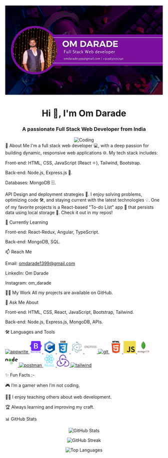 ![logo](https://github.com/Omdarade1399/Omdarade1399/blob/main/Purple%20Modern%20Gaming%20Youtube%20Banner.png)
<h1 align="center">Hi 👋, I'm Om Darade</h1> <h3 align="center">A passionate Full Stack Web Developer from India</h3> <div align="center"> <img alt="Coding" width="300" src="https://www.aagnia.com/wp-content/uploads/2021/12/39998-web-development.gif"> </div>
🔭 About Me
I'm a full stack web developer 💻, with a deep passion for building dynamic, responsive web applications 🌐. My tech stack includes:


Front-end: HTML, CSS, JavaScript (React ⚛️), Tailwind, Bootstrap.

Back-end: Node.js, Express.js 🚀.

Databases: MongoDB 🗄️.

API Design and deployment strategies 🔧. 
I enjoy solving problems, optimizing code 🛠️, and staying current with the latest technologies 💡. One of my favorite projects is a React-based "To-do List" app 📝 that persists data using local storage 💾. Check it out in my repos!

🌱 Currently Learning

Front-end: React-Redux, Angular, TypeScript.

Back-end: MongoDB, SQL.

📫 Reach Me

Email: omdarade1399@gmail.com

LinkedIn: Om Darade

Instagram: om_darade

👨‍💻 My Work
All my projects are available on GitHub.

💬 Ask Me About

Front-end: HTML, CSS, React, JavaScript, Bootstrap, Tailwind.

Back-end: Node.js, Express.js, MongoDB, APIs.

🛠️ Languages and Tools

<p align="left"> <a href="https://appwrite.io" target="_blank" rel="noreferrer"> <img src="https://www.vectorlogo.zone/logos/appwriteio/appwriteio-icon.svg" alt="appwrite" width="40" height="40"/> </a> <a href="https://getbootstrap.com" target="_blank" rel="noreferrer"> <img src="https://raw.githubusercontent.com/devicons/devicon/master/icons/bootstrap/bootstrap-plain-wordmark.svg" alt="bootstrap" width="40" height="40"/> </a> <a href="https://www.cprogramming.com/" target="_blank" rel="noreferrer"> <img src="https://raw.githubusercontent.com/devicons/devicon/master/icons/c/c-original.svg" alt="c" width="40" height="40"/> </a> <a href="https://www.w3schools.com/css/" target="_blank" rel="noreferrer"> <img src="https://raw.githubusercontent.com/devicons/devicon/master/icons/css3/css3-original-wordmark.svg" alt="css3" width="40" height="40"/> </a> <a href="https://www.electronjs.org" target="_blank" rel="noreferrer"> <img src="https://raw.githubusercontent.com/devicons/devicon/master/icons/electron/electron-original.svg" alt="electron" width="40" height="40"/> </a> <a href="https://expressjs.com" target="_blank" rel="noreferrer"> <img src="https://raw.githubusercontent.com/devicons/devicon/master/icons/express/express-original-wordmark.svg" alt="express" width="40" height="40"/> </a> <a href="https://git-scm.com/" target="_blank" rel="noreferrer"> <img src="https://www.vectorlogo.zone/logos/git-scm/git-scm-icon.svg" alt="git" width="40" height="40"/> </a> <a href="https://www.w3.org/html/" target="_blank" rel="noreferrer"> <img src="https://raw.githubusercontent.com/devicons/devicon/master/icons/html5/html5-original-wordmark.svg" alt="html5" width="40" height="40"/> </a> <a href="https://developer.mozilla.org/en-US/docs/Web/JavaScript" target="_blank" rel="noreferrer"> <img src="https://raw.githubusercontent.com/devicons/devicon/master/icons/javascript/javascript-original.svg" alt="javascript" width="40" height="40"/> </a> <a href="https://www.mongodb.com/" target="_blank" rel="noreferrer"> <img src="https://raw.githubusercontent.com/devicons/devicon/master/icons/mongodb/mongodb-original-wordmark.svg" alt="mongodb" width="40" height="40"/> </a> <a href="https://nodejs.org" target="_blank" rel="noreferrer"> <img src="https://raw.githubusercontent.com/devicons/devicon/master/icons/nodejs/nodejs-original-wordmark.svg" alt="nodejs" width="40" height="40"/> </a> <a href="https://postman.com" target="_blank" rel="noreferrer"> <img src="https://www.vectorlogo.zone/logos/getpostman/getpostman-icon.svg" alt="postman" width="40" height="40"/> </a> <a href="https://reactjs.org/" target="_blank" rel="noreferrer"> <img src="https://raw.githubusercontent.com/devicons/devicon/master/icons/react/react-original-wordmark.svg" alt="react" width="40" height="40"/> </a> <a href="https://redux.js.org" target="_blank" rel="noreferrer"> <img src="https://raw.githubusercontent.com/devicons/devicon/master/icons/redux/redux-original.svg" alt="redux" width="40" height="40"/> </a> <a href="https://tailwindcss.com/" target="_blank" rel="noreferrer"> <img src="https://www.vectorlogo.zone/logos/tailwindcss/tailwindcss-icon.svg" alt="tailwind" width="40" height="40"/> </a> </p>

✨ Fun Facts :-

🎮 I’m a gamer when I’m not coding.

🧑‍🏫 I enjoy teaching others about web development.

🏆 Always learning and improving my craft.

📊 GitHub Stats
<p align="center"> <img src="https://github-readme-stats.vercel.app/api?username=omdarade1399&show_icons=true&theme=radical" alt="GitHub Stats" /> </p> <p align="center"> <img src="https://github-readme-streak-stats.herokuapp.com/?user=omdarade1399&theme=radical" alt="GitHub Streak" /> </p> <p align="center"> <img src="https://github-readme-stats.vercel.app/api/top-langs?username=omdarade1399&show_icons=true&locale=en&layout=compact&theme=radical" alt="Top Languages" /> </p>


